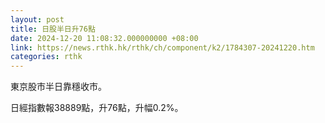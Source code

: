 ```yaml
---
layout: post
title: 日股半日升76點
date: 2024-12-20 11:08:32.000000000 +08:00
link: https://news.rthk.hk/rthk/ch/component/k2/1784307-20241220.htm
categories: rthk
---
```


東京股市半日靠穩收市。

日經指數報38889點，升76點，升幅0.2%。
